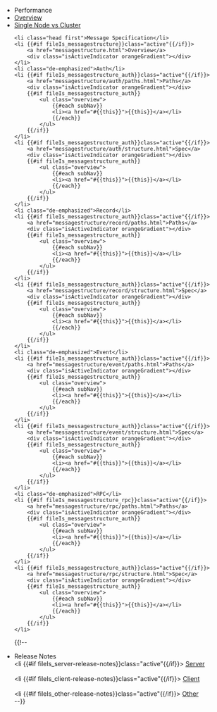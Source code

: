 <ul id="subnav">
	<li class="head first">Performance</li>
	<li {{#if fileIs_performance-overview}}class="active"{{/if}}>
		<a href="performance-overview.html">Overview</a>
		<div class="isActiveIndicator orangeGradient"></div>
	</li>	
	<li {{#if fileIs_performance-single-node-vs-cluster}}class="active"{{/if}}>
		<a href="performance-single-node-vs-cluster.html">Single Node vs Cluster</a>
		<div class="isActiveIndicator orangeGradient"></div>
	</li>

	<li class="head first">Message Specification</li>
	<li {{#if fileIs_messagestructure}}class="active"{{/if}}>
		<a href="messagestructure.html">Overview</a>
		<div class="isActiveIndicator orangeGradient"></div>
	</li>	
	<li class="de-emphasized">Auth</li>
	<li {{#if fileIs_messagestructure_auth}}class="active"{{/if}}>
		<a href="messagestructure/auth/paths.html">Paths</a>
		<div class="isActiveIndicator orangeGradient"></div>
		{{#if fileIs_messagestructure_auth}}
			<ul class="overview">
				{{#each subNav}}
				<li><a href="#{{this}}">{{this}}</a></li>
				{{/each}}
			</ul>
		{{/if}}
	</li>
	<li {{#if fileIs_messagestructure_auth}}class="active"{{/if}}>
		<a href="messagestructure/auth/structure.html">Spec</a>
		<div class="isActiveIndicator orangeGradient"></div>
		{{#if fileIs_messagestructure_auth}}
			<ul class="overview">
				{{#each subNav}}
				<li><a href="#{{this}}">{{this}}</a></li>
				{{/each}}
			</ul>
		{{/if}}
	</li>
	<li class="de-emphasized">Record</li>
	<li {{#if fileIs_messagestructure_auth}}class="active"{{/if}}>
		<a href="messagestructure/record/paths.html">Paths</a>
		<div class="isActiveIndicator orangeGradient"></div>
		{{#if fileIs_messagestructure_auth}}
			<ul class="overview">
				{{#each subNav}}
				<li><a href="#{{this}}">{{this}}</a></li>
				{{/each}}
			</ul>
		{{/if}}
	</li>
	<li {{#if fileIs_messagestructure_auth}}class="active"{{/if}}>
		<a href="messagestructure/record/structure.html">Spec</a>
		<div class="isActiveIndicator orangeGradient"></div>
		{{#if fileIs_messagestructure_auth}}
			<ul class="overview">
				{{#each subNav}}
				<li><a href="#{{this}}">{{this}}</a></li>
				{{/each}}
			</ul>
		{{/if}}
	</li>
	<li class="de-emphasized">Event</li>
	<li {{#if fileIs_messagestructure_auth}}class="active"{{/if}}>
		<a href="messagestructure/event/paths.html">Paths</a>
		<div class="isActiveIndicator orangeGradient"></div>
		{{#if fileIs_messagestructure_auth}}
			<ul class="overview">
				{{#each subNav}}
				<li><a href="#{{this}}">{{this}}</a></li>
				{{/each}}
			</ul>
		{{/if}}
	</li>
	<li {{#if fileIs_messagestructure_auth}}class="active"{{/if}}>
		<a href="messagestructure/event/structure.html">Spec</a>
		<div class="isActiveIndicator orangeGradient"></div>
		{{#if fileIs_messagestructure_auth}}
			<ul class="overview">
				{{#each subNav}}
				<li><a href="#{{this}}">{{this}}</a></li>
				{{/each}}
			</ul>
		{{/if}}
	</li>
	<li class="de-emphasized">RPC</li>
	<li {{#if fileIs_messagestructure_rpc}}class="active"{{/if}}>
		<a href="messagestructure/rpc/paths.html">Paths</a>
		<div class="isActiveIndicator orangeGradient"></div>
		{{#if fileIs_messagestructure_auth}}
			<ul class="overview">
				{{#each subNav}}
				<li><a href="#{{this}}">{{this}}</a></li>
				{{/each}}
			</ul>
		{{/if}}
	</li>
	<li {{#if fileIs_messagestructure_auth}}class="active"{{/if}}>
		<a href="messagestructure/rpc/structure.html">Spec</a>
		<div class="isActiveIndicator orangeGradient"></div>
		{{#if fileIs_messagestructure_auth}}
			<ul class="overview">
				{{#each subNav}}
				<li><a href="#{{this}}">{{this}}</a></li>
				{{/each}}
			</ul>
		{{/if}}
	</li>


{{!--
	<li class="head first">Release Notes</li>
	<li {{#if fileIs_server-release-notes}}class="active"{{/if}}>
		<a href="server-release-notes.html">Server</a>
		<div class="isActiveIndicator orangeGradient"></div>
	</li>	
	<li {{#if fileIs_client-release-notes}}class="active"{{/if}}>
		<a href="client-release-notes.html">Client</a>
		<div class="isActiveIndicator orangeGradient"></div>
	</li>	
	<li {{#if fileIs_other-release-notes}}class="active"{{/if}}>
		<a href="other-release-notes.html">Other</a>
		<div class="isActiveIndicator orangeGradient"></div>
	</li>	--}}
</ul>
